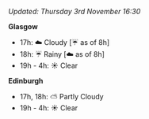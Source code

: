 *Updated: Thursday 3rd November 16:30*

**Glasgow**

* 17h: :cloud: Cloudy [:umbrella: as of 8h]
* 18h: :umbrella: Rainy [:cloud: as of 8h]
* 19h - 4h: :sunny: Clear

**Edinburgh**

* 17h, 18h: :partly_sunny: Partly Cloudy
* 19h - 4h: :sunny: Clear
